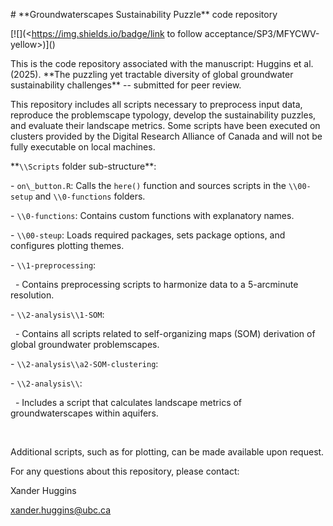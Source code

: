 \# \*\*Groundwaterscapes Sustainability Puzzle\*\* code repository



\[!\[](<https://img.shields.io/badge/link to follow acceptance/SP3/MFYCWV-yellow>)]()



This is the code repository associated with the manuscript: Huggins et al. (2025). \*\*The puzzling yet tractable diversity of global groundwater sustainability challenges\*\* -- submitted for peer review.



This repository includes all scripts necessary to preprocess input data, reproduce the problemscape typology, develop the sustainability puzzles, and evaluate their landscape metrics. Some scripts have been executed on clusters provided by the Digital Research Alliance of Canada and will not be fully executable on local machines.



\*\*`\\Scripts` folder sub-structure\*\*: <br/>

\- `on\_button.R`: Calls the `here()` function and sources scripts in the `\\00-setup` and `\\0-functions` folders.

\- `\\0-functions`: Contains custom functions with explanatory names.

\- `\\00-steup`: Loads required packages, sets package options, and configures plotting themes.

\- `\\1-preprocessing`: 

&nbsp; -  Contains preprocessing scripts to harmonize data to a 5-arcminute resolution. 

\- `\\2-analysis\\1-SOM`:

&nbsp; -  Contains all scripts related to self-organizing maps (SOM) derivation of global groundwater problemscapes.

\- `\\2-analysis\\a2-SOM-clustering`:

\- `\\2-analysis\\`:

&nbsp; -  Includes a script that calculates landscape metrics of groundwaterscapes within aquifers.

<br/>



Additional scripts, such as for plotting, can be made available upon request.



For any questions about this repository, please contact: <br/>

Xander Huggins <br/>

xander.huggins@ubc.ca <br/>

<br/>



